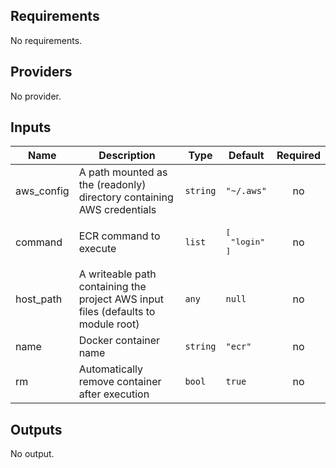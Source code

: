 ## Requirements

No requirements.

## Providers

No provider.

## Inputs

| Name | Description | Type | Default | Required |
|------|-------------|------|---------|:--------:|
| aws\_config | A path mounted as the (readonly) directory containing AWS credentials | `string` | `"~/.aws"` | no |
| command | ECR command to execute | `list` | <pre>[<br>  "login"<br>]</pre> | no |
| host\_path | A writeable path containing the project AWS input files (defaults to module root) | `any` | `null` | no |
| name | Docker container name | `string` | `"ecr"` | no |
| rm | Automatically remove container after execution | `bool` | `true` | no |

## Outputs

No output.

